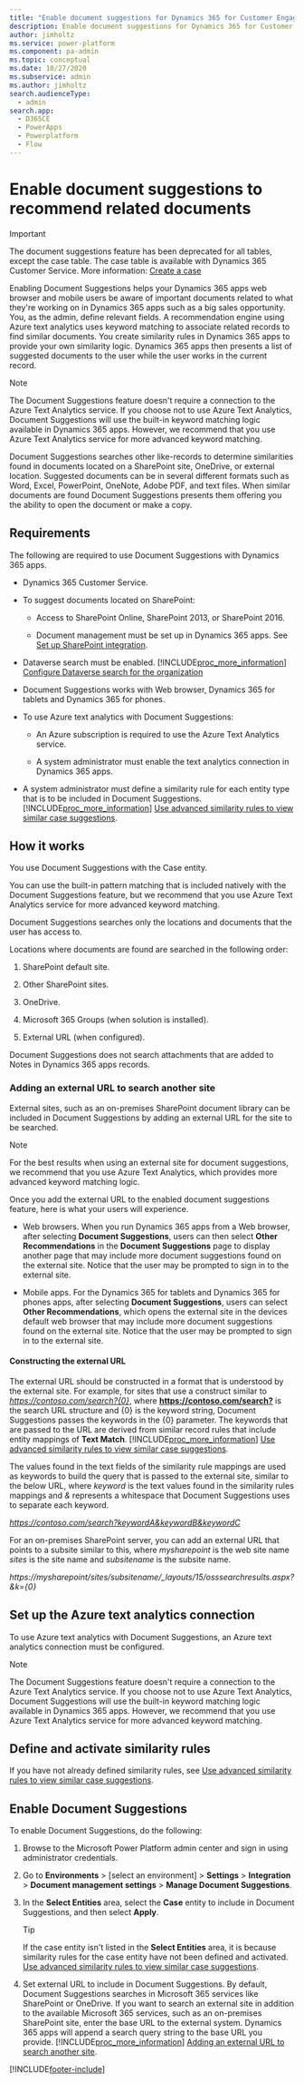 ```yaml
---
title: "Enable document suggestions for Dynamics 365 for Customer Engagement apps | MicrosoftDocs"
description: Enable document suggestions for Dynamics 365 for Customer Engagement apps
author: jimholtz
ms.service: power-platform
ms.component: pa-admin
ms.topic: conceptual
ms.date: 10/27/2020
ms.subservice: admin
ms.author: jimholtz 
search.audienceType: 
  - admin
search.app:
  - D365CE
  - PowerApps
  - Powerplatform
  - Flow
---
```

# Enable document suggestions to recommend related documents

> [!IMPORTANT]
> The document suggestions feature has been deprecated for all tables, except the case table. The case table is available with Dynamics 365 Customer Service. More information: [Create a case](/dynamics365/customer-service/customer-service-hub-user-guide-create-a-case)

Enabling Document Suggestions helps your Dynamics 365 apps web browser and mobile users be aware of important documents related to what they're working on in Dynamics 365 apps such as a big sales opportunity. You, as the admin, define relevant fields. A recommendation engine using Azure text analytics uses keyword matching to associate related records to find similar documents. You create similarity rules in Dynamics 365 apps to provide your own similarity logic. Dynamics 365 apps then presents a list of suggested documents to the user while the user works in the current record.  
  
 <!-- Removed diagram because it uses an opportunity entity example that is no longer supported. ![Document recommendations feature diagram.](media/document-recommendations.png "Document recommendations feature diagram")   -->
  
> [!NOTE]
>  The Document Suggestions feature doesn't require a connection to the Azure Text Analytics service. If you choose not to use Azure Text Analytics, Document Suggestions will use the built-in keyword matching  logic available in Dynamics 365 apps. However, we recommend that you use Azure Text Analytics service for more advanced keyword matching.  
  
 Document Suggestions searches other like-records to determine similarities found in documents located on a SharePoint site, OneDrive, or external location. Suggested documents can be in several different formats such as Word, Excel, PowerPoint, OneNote, Adobe PDF, and text files. When similar documents are found Document Suggestions presents them offering  you  the ability to open the document or make a copy.  
  
## Requirements  
 The following are required to use Document Suggestions with Dynamics 365 apps.  
  
- Dynamics 365 Customer Service.
  
- To suggest documents located on SharePoint:  
  
  - Access to SharePoint Online, SharePoint 2013, or SharePoint 2016.  
  
  - Document management must be set up in Dynamics 365 apps. See [Set up SharePoint integration](set-up-sharepoint-integration.md).  
  
- Dataverse search must be enabled. [!INCLUDE[proc_more_information](../includes/proc-more-information.md)] [Configure Dataverse search for the organization](../admin/configure-relevance-search-organization.md)  
  
- Document Suggestions works with Web browser, Dynamics 365 for tablets and Dynamics 365 for phones.  
  
- To use Azure text analytics with Document Suggestions:  
  
  - An Azure subscription is required to use the Azure Text Analytics service.  
  
  - A system administrator must enable the text analytics connection in Dynamics 365 apps. 
  
- A system administrator must define a similarity rule for each entity type that is to be included in Document Suggestions. [!INCLUDE[proc_more_information](../includes/proc-more-information.md)] [Use advanced similarity rules to view similar case suggestions](/dynamics365/customer-service/suggest-similar-cases-for-a-case).
  
## How it works  
 You use Document Suggestions with the Case entity.  
  
 You can use the built-in pattern matching that is included natively with the Document Suggestions feature, but we recommend that you use Azure Text Analytics service for more advanced keyword matching.  
  
 Document Suggestions searches only the locations and documents that the user has access to.  
  
 Locations where documents are found are searched in the following order:  
  
1. SharePoint default site.  
  
2. Other SharePoint sites.  
  
3. OneDrive.
  
4. Microsoft 365 Groups (when solution is installed).  
  
5. External URL (when configured).  
  
Document Suggestions does not search attachments that are added to Notes in Dynamics 365 apps records.  
  
### Adding an external URL to search another site  
External sites, such as an on-premises SharePoint document library can be included in Document Suggestions by adding an external URL for the site to be searched.  
  
> [!NOTE]
> For the best results when using an external site for document suggestions, we recommend that you use Azure Text Analytics, which provides more advanced keyword matching logic. 
  
 Once you add the external URL to the enabled document suggestions feature, here is what your users will experience.  
  
- Web browsers. When you run Dynamics 365 apps from a Web browser, after selecting **Document Suggestions**, users can then select **Other Recommendations** in the **Document Suggestions** page to display another page that may include more document suggestions found on the external site. Notice that the user may be prompted to sign in to the external site.  
  
- Mobile apps. For the Dynamics 365 for tablets and Dynamics 365 for phones apps, after selecting **Document Suggestions**, users can select **Other Recommendations**, which opens the external site in the devices default web browser that may include more document suggestions found on the external site. Notice that the user may be prompted to sign in to the external site.  
  
#### Constructing the external URL  
 The external URL should be constructed in a format that is understood by the external site. For example, for sites that use a construct similar to <em>https://contoso.com/search?{0}</em>, where **<https://contoso.com/search?>** is the search URL structure and {0} is the keyword string, Document Suggestions passes the keywords in the {0} parameter. The keywords that are passed to the URL are derived from similar record rules that include entity mappings of **Text Match**. [!INCLUDE[proc_more_information](../includes/proc-more-information.md)] [Use advanced similarity rules to view similar case suggestions](/dynamics365/customer-service/suggest-similar-cases-for-a-case).
  
 The values found in the text fields of the similarity rule mappings are used as keywords to build the query that is passed to the external site, similar to the below URL, where *keyword* is the text values found in the similarity rules mappings and *&* represents a whitespace that Document Suggestions uses to separate each keyword.  
  
 *https://contoso.com/search?keywordA&keywordB&keywordC*  
  
 For an on-premises SharePoint server, you can add an external URL that points to a subsite similar to this, where *mysharepoint* is the web site name *sites* is the site name and *subsitename* is the subsite name.  
  
 <em>https://mysharepoint/sites/subsitename/_layouts/15/osssearchresults.aspx?&k={0}</em>  
  
## Set up the Azure text analytics connection  
 To use Azure text analytics with Document Suggestions, an Azure text analytics connection must be configured.   
  
> [!NOTE]
> The Document Suggestions feature doesn't require a connection to the Azure Text Analytics service. If you choose not to use Azure Text Analytics, Document Suggestions will use the built-in keyword matching  logic available in Dynamics 365 apps. However, we recommend that you use Azure Text Analytics service for more advanced keyword matching.  
  
## Define and activate similarity rules  
 If you have not already defined similarity rules, see [Use advanced similarity rules to view similar case suggestions](/dynamics365/customer-service/suggest-similar-cases-for-a-case).

## Enable Document Suggestions  
 To enable Document Suggestions, do the following:  
  
1. Browse to the Microsoft Power Platform admin center and sign in using administrator credentials.
  
2. Go to **Environments** > [select an environment] > **Settings** > **Integration** > **Document management settings** > **Manage Document Suggestions**.
  
3. In the **Select Entities** area, select the **Case** entity to include in Document Suggestions, and then select **Apply**.  
  
   > [!TIP]
   > If the case entity isn't listed in the **Select Entities** area, it is because similarity rules for the case entity have not been defined and activated.  [Use advanced similarity rules to view similar case suggestions](/dynamics365/customer-service/suggest-similar-cases-for-a-case).
  
4. Set external URL to include in Document Suggestions. By default, Document Suggestions searches in Microsoft 365 services like SharePoint or OneDrive. If you want to search  an external site in addition to the available Microsoft 365 services, such as an on-premises SharePoint site, enter the base URL to the external system. Dynamics 365 apps will append a search query string to the base URL you provide. [!INCLUDE[proc_more_information](../includes/proc-more-information.md)] [Adding an external URL to search another site](#adding-an-external-url-to-search-another-site).


[!INCLUDE[footer-include](../includes/footer-banner.md)]